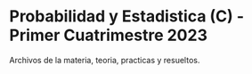 # Probabilidad y Estadistica (C) - Primer Cuatrimestre 2023

Archivos de la materia, teoria, practicas y resueltos.

